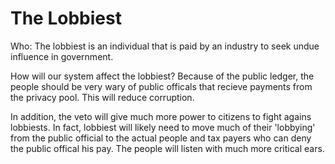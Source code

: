 # The Lobbiest

Who: The lobbiest is an individual that is paid by an industry to seek undue influence in government.

How will our system affect the lobbiest?  Because of the public ledger, the people should be very wary of public officals that recieve payments from the privacy pool. This will reduce corruption.

In addition, the veto will give much more power to citizens to fight agains lobbiests.  In fact, lobbiest will likely need to move much of their 'lobbying' from the public official to the actual people and tax payers who can deny the public offical his pay.  The people will listen with much more critical ears.
